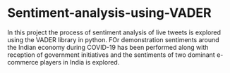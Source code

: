 # Sentiment-analysis-using-VADER
In this project the process of sentiment analysis of live tweets is explored using the VADER library in python. FOr demonstration sentiments around the Indian economy during COVID-19 has been performed along with reception of government initiatives and the sentiments of two dominant e-commerce players in India is explored.
